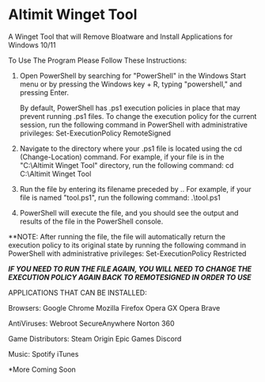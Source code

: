 # Altimit Winget Tool
A Winget Tool that will Remove Bloatware and Install Applications for Windows 10/11

To Use The Program Please Follow These Instructions:

1. Open PowerShell by searching for "PowerShell" in the Windows Start menu or by pressing the Windows key + R, typing "powershell," and pressing Enter.

	By default, PowerShell has .ps1 execution policies in place that may prevent running .ps1 files. To change the execution policy for the current session, run the following command in PowerShell with administrative privileges: Set-ExecutionPolicy RemoteSigned

2. Navigate to the directory where your .ps1 file is located using the cd (Change-Location) command. For example, if your file is in the "C:\Altimit Winget Tool" directory, run the following command: cd C:\Altimit Winget Tool

3. Run the file by entering its filename preceded by .\. For example, if your file is named "tool.ps1", run the following command: .\tool.ps1


4. PowerShell will execute the file, and you should see the output and results of the file in the PowerShell console.

**NOTE: After running the file, the file will automatically return the execution policy to its original state by running the following command in PowerShell with administrative privileges: Set-ExecutionPolicy Restricted

***IF YOU NEED TO RUN THE FILE AGAIN, YOU WILL NEED TO CHANGE THE EXECUTION POLICY AGAIN BACK TO REMOTESIGNED IN ORDER TO USE***



APPLICATIONS THAT CAN BE INSTALLED:

Browsers:
Google Chrome
Mozilla Firefox
Opera GX
Opera
Brave

AntiViruses:
Webroot SecureAnywhere
Norton 360

Game Distributors:
Steam
Origin
Epic Games
Discord

Music:
Spotify
iTunes



*More Coming Soon
